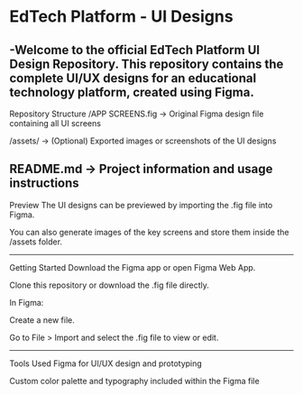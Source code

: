 # EdTech Platform - UI Designs
-Welcome to the official EdTech Platform UI Design Repository. This repository contains the complete UI/UX designs for an educational technology platform, created using Figma.
---
Repository Structure
/APP SCREENS.fig → Original Figma design file containing all UI screens

/assets/ → (Optional) Exported images or screenshots of the UI designs

README.md → Project information and usage instructions
---
Preview
The UI designs can be previewed by importing the .fig file into Figma.

You can also generate images of the key screens and store them inside the /assets folder.

---
Getting Started
Download the Figma app or open Figma Web App.

Clone this repository or download the .fig file directly.

In Figma:

Create a new file.

Go to File > Import and select the .fig file to view or edit.

---
Tools Used
Figma for UI/UX design and prototyping

Custom color palette and typography included within the Figma file

